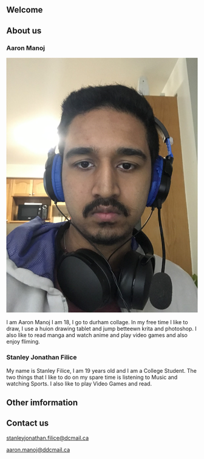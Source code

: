 ## Welcome 



## About us

### Aaron Manoj

![Aaron Manoj](images/IMG_1533.JPG )

I am Aaron Manoj I am 18, I go to durham collage. In my free time I like to draw, I use a huion drawing tablet and jump betteewn krita and photoshop. I also like to read manga and watch anime and play video games and also enjoy fliming.


### Stanley Jonathan Filice

My name is Stanley Filice, I am 19 years old and I am a College Student. The two things that I like to do on my spare time is listening to Music and watching Sports. I also like to play Video Games and read. 

## Other imformation

## Contact us


stanleyjonathan.filice@dcmail.ca

aaron.manoj@ddcmail.ca

